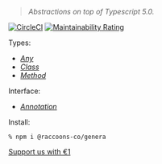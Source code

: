 >*Abstractions on top of Typescript 5.0.*

[![CircleCI](https://dl.circleci.com/status-badge/img/gh/raccoons-co/genera/tree/master.svg?style=svg)](https://dl.circleci.com/status-badge/redirect/gh/raccoons-co/genera/tree/master)
[![Maintainability Rating](https://sonarcloud.io/api/project_badges/measure?project=raccoons-co_genera&metric=sqale_rating)](https://sonarcloud.io/summary/new_code?id=raccoons-co_genera)

Types:
- *[Any](https://github.com/raccoons-co/genera/blob/0.0.3-rest/src/main/Any.ts)*
- *[Class](https://github.com/raccoons-co/genera/blob/0.0.3-rest/src/main/Class.ts)*
- *[Method](https://github.com/raccoons-co/genera/blob/0.0.3-rest/src/main/Method.ts)*

Interface:
- *[Annotation](https://github.com/raccoons-co/genera/blob/0.0.3-rest/src/main/Annotation.ts)*

Install:
```shell script
% npm i @raccoons-co/genera
```

[Support us with €1](https://send.monobank.ua/jar/6KuKuBf8ki)
